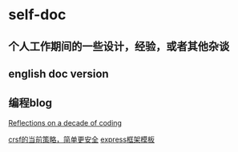 # self-doc
## 个人工作期间的一些设计，经验，或者其他杂谈




## english doc version

## 编程blog

[Reflections on a decade of coding](https://www.scattered-thoughts.net/writing/reflections-on-a-decade-of-coding/)

[crsf的当前策略，简单更安全](https://web.dev/articles/fetch-metadata#how_to_use_fetch_metadata_to_protect_against_cross-origin_attacks)
[express框架模板](https://github.com/gothinkster)
